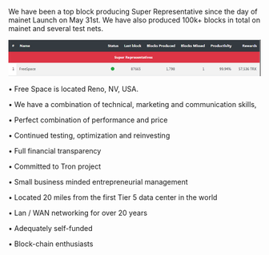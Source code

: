 We have been a top block producing Super Representative since the day of mainet Launch on May 31st. We have also produced 100k+ blocks in total on mainet and several test nets.

![](https://github.com/Pythagoras51213/tronsr-template/blob/master/Blocks.png?raw=true)


• Free Space is located Reno, NV, USA. 

• We have a combination of technical, marketing and communication skills,

• Perfect combination of performance and price

• Continued testing, optimization and reinvesting

• Full financial transparency

• Committed to Tron project

• Small business minded entrepreneurial management

• Located 20 miles from the first Tier 5 data center in the world

• Lan / WAN networking for over 20 years

• Adequately self-funded

• Block-chain enthusiasts

